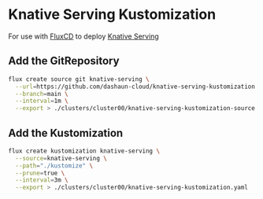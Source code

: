 # Knative Serving Kustomization

For use with [FluxCD](https://fluxcd.io) to deploy [Knative Serving](https://knative.dev)

## Add the GitRepository

```bash
flux create source git knative-serving \
  --url=https://github.com/dashaun-cloud/knative-serving-kustomization \
  --branch=main \
  --interval=1m \
  --export > ./clusters/cluster00/knative-serving-kustomization-source.yaml
```

## Add the Kustomization

```bash
flux create kustomization knative-serving \
  --source=knative-serving \
  --path="./kustomize" \
  --prune=true \
  --interval=3m \
  --export > ./clusters/cluster00/knative-serving-kustomization.yaml
```